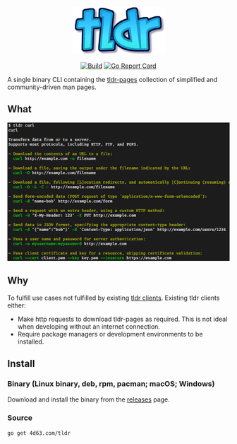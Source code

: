 <div align="center"><img alt="tldr" src="README-tldr.png" /></div>
<p align="center">
<a href="https://github.com/leighmcculloch/tldr/actions"><img alt="Build" src="https://github.com/leighmcculloch/tldr/workflows/build/badge.svg" /></a>
<a href="https://goreportcard.com/report/github.com/leighmcculloch/tldr"><img alt="Go Report Card" src="https://goreportcard.com/badge/github.com/leighmcculloch/tldr" /></a>
</p>

A single binary CLI containing the [tldr-pages](https://github.com/tldr-pages/tldr) collection of simplified and community-driven man pages.

## What

![](README-example.png)

## Why

To fulfill use cases not fulfilled by existing [tldr clients](https://github.com/tldr-pages/tldr#clients). Existing tldr clients either:
* Make http requests to download tldr-pages as required. This is not ideal when developing without an internet connection.
* Require package managers or development environments to be installed. 

## Install

### Binary (Linux binary, deb, rpm, pacman; macOS; Windows)

Download and install the binary from the [releases](https://github.com/leighmcculloch/tldr/releases) page.

### Source

```
go get 4d63.com/tldr
```
